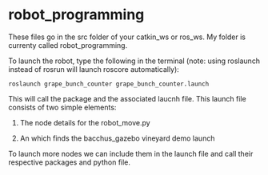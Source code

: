 # robot_programming

These files go in the src folder of your catkin_ws or ros_ws. My folder is currenty called robot_programming.

To launch the robot, type the following in the terminal (note: using roslaunch instead of rosrun will launch roscore automatically):

`roslaunch grape_bunch_counter grape_bunch_counter.launch`

This will call the package and the associated laucnh file. This launch file consists of two simple elements:

1) The node details for the robot_move.py

2) An <include> which finds the bacchus_gazebo vineyard demo launch

To launch more nodes we can include them in the launch file and call their respective packages and python file.
